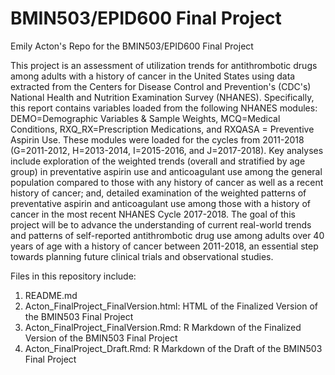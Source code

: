 # BMIN503/EPID600 Final Project

Emily Acton's Repo for the BMIN503/EPID600 Final Project

This project is an assessment of utilization trends for antithrombotic drugs among adults with a history of cancer in the United States using data extracted from the Centers for Disease Control and Prevention's (CDC's) National Health and Nutrition Examination Survey (NHANES). Specifically, this report contains variables loaded from the following NHANES modules: DEMO=Demographic Variables & Sample Weights, MCQ=Medical Conditions, RXQ_RX=Prescription Medications, and RXQASA = Preventive Aspirin Use.  These modules were loaded for the cycles from 2011-2018 (G=2011-2012, H=2013-2014, I=2015-2016, and J=2017-2018). Key analyses include exploration of the weighted trends (overall and stratified by age group) in preventative aspirin use and anticoagulant use among the general population compared to those with any history of cancer as well as a recent history of cancer; and, detailed examination of the weighted patterns of preventative aspirin and anticoagulant use among those with a history of cancer in the most recent NHANES Cycle 2017-2018. The goal of this project will be to advance the understanding of current real-world trends and patterns of self-reported antithrombotic drug use among adults over 40 years of age with a history of cancer between 2011-2018, an essential step towards planning future clinical trials and observational studies. 

Files in this repository include:

1. README.md
2. Acton_FinalProject_FinalVersion.html: HTML of the Finalized Version of the BMIN503 Final Project
3. Acton_FinalProject_FinalVersion.Rmd: R Markdown of the Finalized Version of the BMIN503 Final Project
4. Acton_FinalProject_Draft.Rmd: R Markdown of the Draft of the BMIN503 Final Project 

